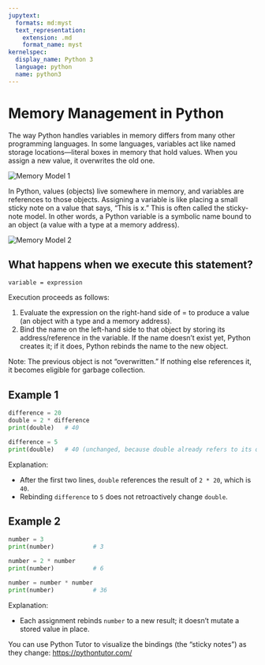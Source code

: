 ```yaml
---
jupytext:
  formats: md:myst
  text_representation:
    extension: .md
    format_name: myst
kernelspec:
  display_name: Python 3
  language: python
  name: python3
---
```


# Memory Management in Python

The way Python handles variables in memory differs from many other programming languages. In some languages, variables act like named storage locations—literal boxes in memory that hold values. When you assign a new value, it overwrites the old one.

![Memory Model 1](./mem_model1.png)

In Python, values (objects) live somewhere in memory, and variables are references to those objects. Assigning a variable is like placing a small sticky note on a value that says, “This is x.” This is often called the sticky-note model. In other words, a Python variable is a symbolic name bound to an object (a value with a type at a memory address).

![Memory Model 2](./mem_model2.png)

## What happens when we execute this statement?

```text
variable = expression
```

Execution proceeds as follows:

1. Evaluate the expression on the right-hand side of = to produce a value (an object with a type and a memory address).
2. Bind the name on the left-hand side to that object by storing its address/reference in the variable. If the name doesn’t exist yet, Python creates it; if it does, Python rebinds the name to the new object.

Note: The previous object is not “overwritten.” If nothing else references it, it becomes eligible for garbage collection.

## Example 1

```python
difference = 20
double = 2 * difference
print(double)   # 40

difference = 5
print(double)   # 40 (unchanged, because double already refers to its own value)
```

Explanation:

- After the first two lines, `double` references the result of `2 * 20`, which is `40`.
- Rebinding `difference` to `5` does not retroactively change `double`.

## Example 2

```python
number = 3
print(number)           # 3

number = 2 * number
print(number)           # 6

number = number * number
print(number)           # 36
```

Explanation:

- Each assignment rebinds `number` to a new result; it doesn’t mutate a stored value in place.

You can use Python Tutor to visualize the bindings (the “sticky notes”) as they change:
https://pythontutor.com/

